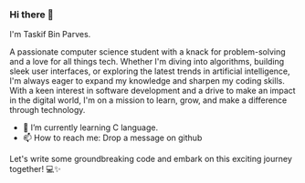 ### Hi there 👋
I'm Taskif Bin Parves.

<!--
**taskifbin/taskifbin** is a ✨ _special_ ✨ repository because its `README.md` (this file) appears on your GitHub profile.

Here are some ideas to get you started:

- 🔭 I’m currently working on ...
- 🌱 I’m currently learning ...
- 👯 I’m looking to collaborate on ...
- 🤔 I’m looking for help with ...
- 💬 Ask me about ...
- 📫 How to reach me: ...
- 😄 Pronouns: ...
- ⚡ Fun fact: ...
-->
A passionate computer science student with a knack for problem-solving and a love for all things tech. Whether I'm diving into algorithms, building sleek user interfaces, or exploring the latest trends in artificial intelligence, I'm always eager to expand my knowledge and sharpen my coding skills. With a keen interest in software development and a drive to make an impact in the digital world, I'm on a mission to learn, grow, and make a difference through technology.

- 🌱 I’m currently learning C language.
- 📫 How to reach me: Drop a message on github

Let's write some groundbreaking code and embark on this exciting journey together! 💻✨
